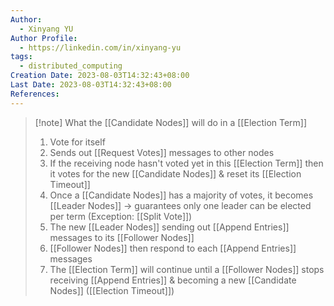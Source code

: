 ```yaml
---
Author:
  - Xinyang YU
Author Profile:
  - https://linkedin.com/in/xinyang-yu
tags:
  - distributed_computing
Creation Date: 2023-08-03T14:32:43+08:00
Last Date: 2023-08-03T14:32:43+08:00
References:
---
```

>[!note] What the [[Candidate Nodes]] will do in a [[Election Term]]
>1. Vote for itself
>2. Sends out [[Request Votes]] messages to other nodes
>3. If the receiving node hasn't voted yet in this [[Election Term]] then it votes for the new [[Candidate Nodes]] & reset its [[Election Timeout]]
>4. Once a [[Candidate Nodes]] has a majority of votes, it becomes [[Leader Nodes]] -> guarantees only one leader can be elected per term (Exception: [[Split Vote]])
>5. The new [[Leader Nodes]] sending out [[Append Entries]] messages to its [[Follower Nodes]]
>6. [[Follower Nodes]] then respond to each [[Append Entries]] messages
>7. The [[Election Term]] will continue until a [[Follower Nodes]] stops receiving [[Append Entries]] & becoming a new [[Candidate Nodes]] ([[Election Timeout]])